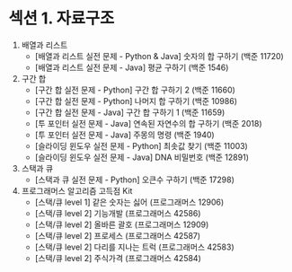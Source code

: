 # 섹션 1. 자료구조

1. 배열과 리스트
   - [배열과 리스트 실전 문제 - Python & Java] 숫자의 합 구하기 (백준 11720)
   - [배열과 리스트 실전 문제 - Java] 평균 구하기 (백준 1546)
2. 구간 합
   - [구간 합 실전 문제 - Python] 구간 합 구하기 2 (백준 11660)
   - [구간 합 실전 문제 - Python] 나머지 합 구하기 (백준 10986)
   - [구간 합 실전 문제 - Java] 구간 합 구하기 1 (백준 11659)
   - [투 포인터 실전 문제 - Java] 연속된 자연수의 합 구하기 (백준 2018)
   - [투 포인터 실전 문제 - Java] 주몽의 명령 (백준 1940)
   - [슬라이딩 윈도우 실전 문제 - Python] 최솟값 찾기 (백준 11003)
   - [슬라이딩 윈도우 실전 문제 - Java] DNA 비밀번호 (백준 12891)
3. 스택과 큐
   - [스택과 큐 실전 문제 - Python] 오큰수 구하기 (백준 17298)
4. 프로그래머스 알고리즘 고득점 Kit
   - [스택/큐 level 1] 같은 숫자는 싫어 (프로그래머스 12906)
   - [스택/큐 level 2] 기능개발 (프로그래머스 42586)
   - [스택/큐 level 2] 올바른 괄호 (프로그래머스 12909)
   - [스택/큐 level 2] 프로세스 (프로그래머스 42587)
   - [스택/큐 level 2] 다리를 지나는 트럭 (프로그래머스 42583)
   - [스택/큐 level 2] 주식가격 (프로그래머스 42584)
